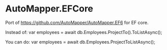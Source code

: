 # AutoMapper.EFCore
Port of https://github.com/AutoMapper/AutoMapper.EF6 for EF core.

Instead of:
var employees = await db.Employees.ProjectTo<EmployeeDto>().ToListAsync();

You can do:
var employees = await db.Employees.ProjectToListAsync<EmployeeDto>();
